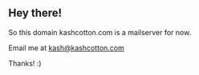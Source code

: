 ## Hey there!

So this domain kashcotton.com is a mailserver for now.

Email me at kash@kashcotton.com 

Thanks! :)
